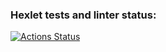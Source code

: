 ### Hexlet tests and linter status:
[![Actions Status](https://github.com/slavarobotam/devops-for-programmers-project-lvl1/workflows/hexlet-check/badge.svg)](https://github.com/slavarobotam/devops-for-programmers-project-lvl1/actions)